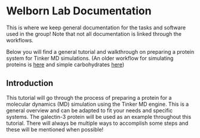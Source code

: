 # Welborn Lab Documentation

This is where we keep general documentation for the tasks and software used in the group! Note that not all documentation is linked through the workflows.


Below you will find a general tutorial and walkthrough on preparing a protein system for Tinker MD simulations.
(An older workflow for simulating proteins is [here](previous_workflow.md) and simple carbohydrates [here](REU_Workflow.md))



## Introduction
This tutorial will go through the process of preparing a protein for a molecular dynamics (MD) simulation using the Tinker MD engine. This is a general overview and can be adapted to fit your needs and specific systems. The galectin-3 protein will be used as an example throughout this tutorial. There will always be multiple ways to accomplish some steps and these will be mentioned when possible! 

 







